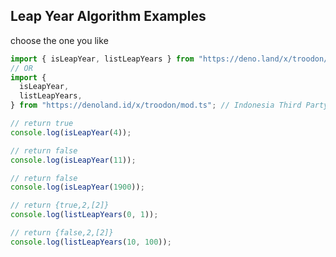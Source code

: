 ## Leap Year Algorithm Examples

choose the one you like

```typescript
import { isLeapYear, listLeapYears } from "https://deno.land/x/troodon/mod.ts"; // Official Third Party Modules
// OR
import {
  isLeapYear,
  listLeapYears,
} from "https://denoland.id/x/troodon/mod.ts"; // Indonesia Third Party Modules
```

```typescript
// return true
console.log(isLeapYear(4));

// return false
console.log(isLeapYear(11));

// return false
console.log(isLeapYear(1900));
```

```typescript
// return {true,2,[2]}
console.log(listLeapYears(0, 1));

// return {false,2,[2]}
console.log(listLeapYears(10, 100));
```
